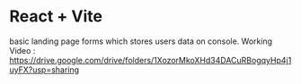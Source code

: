 # React + Vite

basic landing page forms which stores users data on console.
Working Video : https://drive.google.com/drive/folders/1XozorMkoXHd34DACuRBogqyHp4j1uyFX?usp=sharing
